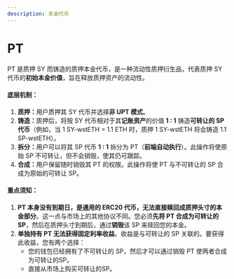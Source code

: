 ```yaml
---
description: 本金代币
---
```


# PT

PT 是质押 SY 而铸造的质押本金代币，是一种流动性质押衍生品，代表质押 SY 代币的**初始本金价值**，旨在释放质押资产的流动性。

#### **底层机制**：

1. **质押：**&#x7528;户质押其 SY 代币并选择**非 UPT 模式**。
2. **铸造：**&#x8D28;押后，将按 SY 代币相对于其**记账资产**的价值 **1 : 1** 铸造**可转让的 SP 代币**（例如，当 1 SY-wstETH = 1.1 ETH 时，质押 1 SY-wstETH 将会铸造 1.1 SP-wstETH）。
3. **拆分：**&#x7528;户可以将其 SP 代币 **1 : 1** 拆分为 PT（**前端自动执行**）。此操作将使原始 SP 不可转让，但不会销毁，使其仍可跟踪。
4. **合成：**&#x7528;户保留随时销毁其 PT 的权限。此操作将使 PT 与不可转让的 SP 合成为原始的可转让 SP。

#### **重点须知：**

1. **PT 本身没有到期日，是通用的 ERC20 代币，无法直接赎回成质押头寸的本金部分**。这一点与市场上的其他协议不同。您必须**先将 PT 合成为可转让的 SP**，然后在质押头寸到期后，通过**销毁**该 SP 来赎回您的本金。
2. **单独持有 PT 无法获得固定利率收益**。收益是与可转让的 SP 关联的。要获得此收益，您有两个选择：
   * 您的钱包已经拥有了不可转让的 SP，然后才可以通过销毁 PT 使两者合成为可转让的SP。
   * 直接从市场上购买可转让的SP。

